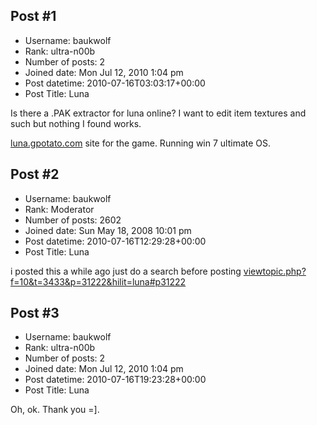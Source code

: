 ## Post #1
- Username: baukwolf
- Rank: ultra-n00b
- Number of posts: 2
- Joined date: Mon Jul 12, 2010 1:04 pm
- Post datetime: 2010-07-16T03:03:17+00:00
- Post Title: Luna

Is there a .PAK extractor for luna online? I want to edit item textures and such but nothing I found works.

[luna.gpotato.com](luna.gpotato.com) site for the game. Running win 7 ultimate OS.
## Post #2
- Username: baukwolf
- Rank: Moderator
- Number of posts: 2602
- Joined date: Sun May 18, 2008 10:01 pm
- Post datetime: 2010-07-16T12:29:28+00:00
- Post Title: Luna

i posted this a while ago just do a search before posting
[viewtopic.php?f=10&t=3433&p=31222&hilit=luna#p31222](http://forum.xentax.com/viewtopic.php?f=10&t=3433&p=31222&hilit=luna#p31222)
## Post #3
- Username: baukwolf
- Rank: ultra-n00b
- Number of posts: 2
- Joined date: Mon Jul 12, 2010 1:04 pm
- Post datetime: 2010-07-16T19:23:28+00:00
- Post Title: Luna

Oh, ok. Thank you =].
